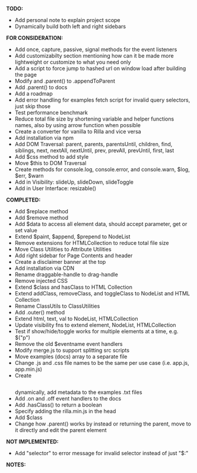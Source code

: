 **TODO:**
- Add personal note to explain project scope
- Dynamically build both left and right sidebars

**FOR CONSIDERATION:**
- Add once, capture, passive, signal methods for the event listeners
- Add customizabilty section mentioning how can it be made more lightweight or customize to what you need only
- Add a script to force jump to hashed url on window load after building the page
- Modify and .parent() to .appendToParent
- Add .parent() to docs
- Add a roadmap
- Add error handling for examples fetch script for invalid query selectors, just skip those
- Test performance benchmark
- Reduce total file size by shortening variable and helper functions names, also by using arrow function when possible
- Create a converter for vanilla to Rilla and vice versa
- Add installation via npm
- Add DOM Traversal: parent, parents, parentsUntil, children, find, siblings, next, nextAll, nextUntil, prev, prevAll, prevUntil, first, last
- Add $css method to add style
- Move $this to DOM Traversal
- Create methods for console.log, console.error, and console.warn, $log, $err, $warn
- Add in Visibility: slideUp, slideDown, slideToggle
- Add in User Interface: resizable()

**COMPLETED:**
- Add $replace method
- Add $remove method
- Add $data to access all element data, should accept parameter, get or set value
- Extend $paint, $append, $prepend to NodeList
- Remove extensions for HTMLCollection to reduce total file size
- Move Class Utilities to Attribute Utilities
- Add right sidebar for Page Contents and header
- Create a disclaimer banner at the top
- Add installation via CDN
- Rename draggable-handle to drag-handle
- Remove injected CSS
- Extend $class and hasClass to HTML Collection
- Extend addClass, removeClass, and toggleClass to NodeList and HTML Collection
- Rename ClassUtils to ClassUtilities
- Add .outer() method
- Extend html, text, val to NodeList, HTMLCollection
- Update visibility fns to extend element, NodeList, HTMLCollection
- Test if show/hide/toggle works for multiple elements at a time, e.g. $("p")
- Remove the old $eventname event handlers
- Modify merge.js to support splitting src scripts
- Move examples (docs) array to a separate file
- Change .js and .css file names to be the same per use case (i.e. app.js, app.min.js)
- Create <pre><code class="language-html"></code></pre> dynamically, add metadata to the examples .txt files
- Add .on and .off event handlers to the docs
- Add .hasClass() to return a boolean
- Specify adding the rilla.min.js in the head
- Add $class
- Change how .parent() works by instead or returning the parent, move to it directly and edit the parent element

**NOT IMPLEMENTED:**
- Add "selector" to error message for invalid selector instead of just "$:"

**NOTES:**
